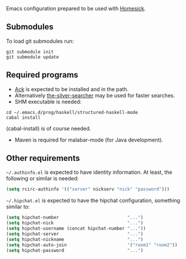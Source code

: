 Emacs configuration prepared to be used with [Homesick](https://github.com/technicalpickles/homesick).

## Submodules

To load git submodules run:

```
git submodule init
git submodule update
```

## Required programs

- [Ack](http://beyondgrep.com/) is expected to be installed and in the path.
- Alternatively [the-silver-searcher](https://github.com/ggreer/the_silver_searcher) may be used for faster searches.
- SHM executable is needed:
```
cd ~/.emacs.d/prog/haskell/structured-haskell-mode
cabal install
```
(cabal-install) is of course needed.
- Maven is required for malabar-mode (for Java development).

## Other requirements

`~/.authinfo.el` is expected to have identity information. At least,
the following or similar is needed:
```lisp
(setq rcirc-authinfo '(("server" nickserv "nick" "password")))
```

`~/.hipchat.el` is expected to have the hipchat configuration, something similar to:
```lisp
(setq hipchat-number                          "...")
(setq hipchat-nick                            "...")
(setq hipchat-username (concat hipchat-number "..."))
(setq hipchat-server                          "...")
(setq hipchat-nickname                        "...")
(setq hipchat-auto-join                       '("room1" "room2"))
(setq hipchat-password                        "...")
```
